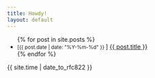 ```yaml
---
title: Howdy!
layout: default
---
```


<ul class=".single-before">
{% for post in site.posts %}	
<li><small>[{{ post.date | date: "%Y-%m-%d" }} <a href="http://mypage.github.com{{ post.url }}#disqus_thread"></a></small>] <a href="{{ site.baseurl }}{{ post.url }}">{{ post.title }}</a></li>
{% endfor %}
</ul>
{{ site.time | date_to_rfc822 }}
